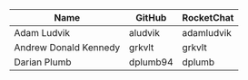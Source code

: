 | Name | GitHub | RocketChat |
| --- | --- | --- |
| Adam Ludvik | aludvik | adamludvik |
| Andrew Donald Kennedy | grkvlt | grkvlt |
| Darian Plumb | dplumb94 | dplumb |
